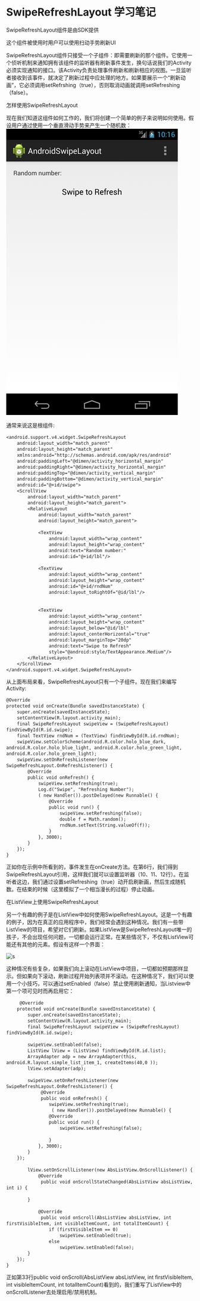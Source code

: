 # SwipeRefreshLayout 学习笔记
SwipeRefreshLayout组件是由SDK提供

这个组件被使用时用户可以使用扫动手势刷新UI

SwipeRefreshLayout组件只接受一个子组件：即需要刷新的那个组件。它使用一个侦听机制来通知拥有该组件的监听器有刷新事件发生，换句话说我们的Activity必须实现通知的接口。该Activity负责处理事件刷新和刷新相应的视图。一旦监听者接收到该事件，就决定了刷新过程中应处理的地方。如果要展示一个“刷新动画”，它必须调用setRefrshing（true），否则取消动画就调用setRefreshing（false）。

怎样使用SwipeRefreshLayout

现在我们知道这组件如何工作的，我们将创建一个简单的例子来说明如何使用。假设用户通过使用一个垂直滑动手势来产生一个随机数：
![image](imgs/SwipeRefresh.png)

通常来说这是根组件:
```
<android.support.v4.widget.SwipeRefreshLayout
    android:layout_width="match_parent"
    android:layout_height="match_parent"
    xmlns:android="http://schemas.android.com/apk/res/android"
    android:paddingLeft="@dimen/activity_horizontal_margin"
    android:paddingRight="@dimen/activity_horizontal_margin"
    android:paddingTop="@dimen/activity_vertical_margin"
    android:paddingBottom="@dimen/activity_vertical_margin"
    android:id="@+id/swipe">
    <ScrollView
        android:layout_width="match_parent"
        android:layout_height="match_parent">
        <RelativeLayout
            android:layout_width="match_parent"
            android:layout_height="match_parent">
 
            <TextView
                android:layout_width="wrap_content"
                android:layout_height="wrap_content"
                android:text="Random number:"
                android:id="@+id/lbl"/>
 
            <TextView
                android:layout_width="wrap_content"
                android:layout_height="wrap_content"
                android:id="@+id/rndNum"
                android:layout_toRightOf="@id/lbl"/>
 
 
            <TextView
                android:layout_width="wrap_content"
                android:layout_height="wrap_content"
                android:layout_below="@id/lbl"
                android:layout_centerHorizontal="true"
                android:layout_marginTop="20dp"
                android:text="Swipe to Refresh"
                style="@android:style/TextAppearance.Medium"/>
        </RelativeLayout>
    </ScrollView>
</android.support.v4.widget.SwipeRefreshLayout>
```
从上面布局来看，SwipeRefreshLayout只有一个子组件。现在我们来编写Activity:
```
@Override
protected void onCreate(Bundle savedInstanceState) {
    super.onCreate(savedInstanceState);
    setContentView(R.layout.activity_main);
    final SwipeRefreshLayout swipeView = (SwipeRefreshLayout) findViewById(R.id.swipe);
    final TextView rndNum = (TextView) findViewById(R.id.rndNum);
    swipeView.setColorScheme(android.R.color.holo_blue_dark, android.R.color.holo_blue_light, android.R.color.holo_green_light, android.R.color.holo_green_light);
    swipeView.setOnRefreshListener(new SwipeRefreshLayout.OnRefreshListener() {
        @Override
        public void onRefresh() {
            swipeView.setRefreshing(true);
            Log.d("Swipe", "Refreshing Number");
            ( new Handler()).postDelayed(new Runnable() {
                @Override
                public void run() {
                    swipeView.setRefreshing(false);
                    double f = Math.random();
                    rndNum.setText(String.valueOf(f));
                }
            }, 3000);
        }
    });
}
```
正如你在示例中所看到的，事件发生在onCreate方法。在第6行，我们得到SwipeRefreshLayout引用，这样我们就可以设置监听器（10、11、12行）。在监听者这边，我们通过设置setRefreshing（true）动开启刷新画，然后生成随机数。在结束的时候（这里模拟了一个相当漫长的过程）停止动画。

在ListView上使用SwipeRefreshLayout

另一个有趣的例子是在ListView中如何使用SwipeRefreshLayout。这是一个有趣的例子，因为在真正的应用程序中，我们经常会遇到这种情况。我们有一些带ListView的项目，希望对它们刷新。如果ListView是SwipeRefreshLayout唯一的孩子，不会出现任何问题，一切都会运行正常。在某些情况下，不仅有ListView可能还有其他的元素。假设有这样一个界面：

![s](/imgs/SwipeRefresh2.png)

这种情况有些复杂，如果我们向上滚动在ListView中项目，一切都如预期那样显示。但如果向下滚动，刷新过程开始列表项并不滚动。在这种情况下，我们可以使用一个小技巧，可以通过setEnabled（false）禁止使用刷新通知，当Listview中第一个项可见时而再启用它：
```
     @Override
    protected void onCreate(Bundle savedInstanceState) {
        super.onCreate(savedInstanceState);
        setContentView(R.layout.activity_main);
        final SwipeRefreshLayout swipeView = (SwipeRefreshLayout) findViewById(R.id.swipe);
 
        swipeView.setEnabled(false);
        ListView lView = (ListView) findViewById(R.id.list);
        ArrayAdapter adp = new ArrayAdapter(this, android.R.layout.simple_list_item_1, createItems(40,0 ));
        lView.setAdapter(adp);
 
        swipeView.setOnRefreshListener(new SwipeRefreshLayout.OnRefreshListener() {
             @Override
             public void onRefresh() {
                swipeView.setRefreshing(true);
                 ( new Handler()).postDelayed(new Runnable() {
                @Override
                public void run() {
                    swipeView.setRefreshing(false);
 
                }
            }, 3000);
        }
    });
 
        lView.setOnScrollListener(new AbsListView.OnScrollListener() {
            @Override
             public void onScrollStateChanged(AbsListView absListView, int i) {
 
        }
 
            @Override
             public void onScroll(AbsListView absListView, int firstVisibleItem, int visibleItemCount, int totalItemCount) {
                if (firstVisibleItem == 0)
                    swipeView.setEnabled(true);
                else
                    swipeView.setEnabled(false);
        }
    });
}
```
正如第33行public void onScroll(AbsListView absListView, int firstVisibleItem, int visibleItemCount, int totalItemCount)看到的，我们重写了ListView中的onScrollListener去处理启用/禁用机制。
